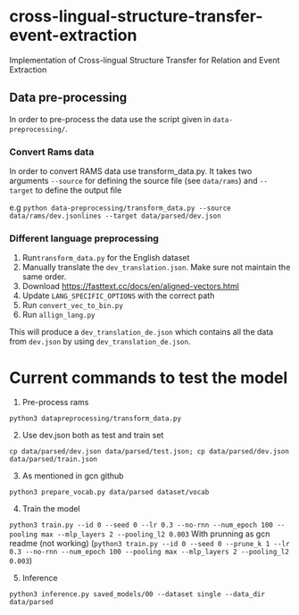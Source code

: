# cross-lingual-structure-transfer-event-extraction

Implementation of Cross-lingual Structure Transfer for Relation and Event Extraction

## Data pre-processing

In order to pre-process the data use the script given in `data-preprocessing/`.

### Convert Rams data

In order to convert RAMS data use transform_data.py. It takes two arguments `--source`
for defining the source file (see `data/rams`) and `--target` to define the output file

e.g `python data-preprocessing/transform_data.py --source data/rams/dev.jsonlines --target data/parsed/dev.json`

### Different language preprocessing

1. Run`transform_data.py` for the English dataset
2. Manually translate the `dev_translation.json`. Make sure not maintain the same order.
3. Download https://fasttext.cc/docs/en/aligned-vectors.html
4. Update `LANG_SPECIFIC_OPTIONS` with the correct path
5. Run `convert_vec_to_bin.py`
6. Run `allign_lang.py`

This will produce a `dev_translation_de.json` which contains all the data from `dev.json` by using
`dev_translation_de.json`.

# Current commands to test the model

1. Pre-process rams

`python3 datapreprocessing/transform_data.py`

2. Use dev.json both as test and train set

`cp data/parsed/dev.json data/parsed/test.json; cp data/parsed/dev.json data/parsed/train.json`

3. As mentioned in gcn github

`python3 prepare_vocab.py data/parsed dataset/vocab`

4. Train the model

`python3 train.py --id 0 --seed 0 --lr 0.3 --no-rnn --num_epoch 100 --pooling max --mlp_layers 2 --pooling_l2 0.003`
With prunning as gcn readme (not working)
(`python3 train.py --id 0 --seed 0 --prune_k 1 --lr 0.3 --no-rnn --num_epoch 100 --pooling max --mlp_layers 2 --pooling_l2 0.003`)

5. Inference

`python3 inference.py saved_models/00 --dataset single --data_dir data/parsed`

